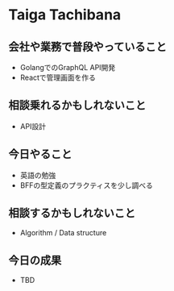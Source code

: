 # Taiga Tachibana

## 会社や業務で普段やっていること

- GolangでのGraphQL API開発
- Reactで管理画面を作る

## 相談乗れるかもしれないこと

- API設計

## 今日やること

- 英語の勉強
- BFFの型定義のプラクティスを少し調べる

## 相談するかもしれないこと

- Algorithm / Data structure

## 今日の成果

- TBD

